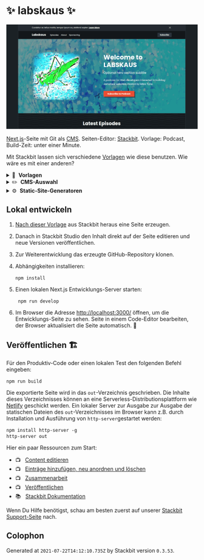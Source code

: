 # ✨ labskaus ✨

<img src="/public/images/labskaus-demo-1024x559.png" width="600">

[Next.js](https://nextjs.org/)-Seite mit Git als [CMS](https://en.wikipedia.org/wiki/Content_management_system). Seiten-Editor: [Stackbit](https://www.stackbit.com?utm_source=project-readme&utm_medium=referral&utm_campaign=user_themes). Vorlage: Podcast, Build-Zeit: unter einer Minute.

Mit Stackbit lassen sich verschiedene [Vorlagen](https://app.stackbit.com/create?theme=https://github.com/stackbit-themes/exto-unibit&utm_source=project-readme&utm_medium=referral&utm_campaign=user_themes) wie diese benutzen. Wie wäre es mit einer anderen?

<details>
        <summary>🎨 &nbsp;<strong>Vorlagen</strong></summary>
        <ul>
                <li><a href="https://app.stackbit.com/create?theme=https://github.com/stackbit-themes/fresh-unibit&utm_source=project-readme&utm_medium=referral&utm_campaign=user_themes">Persönliche Seite mit Blog</a></li>
                <li><a href="https://app.stackbit.com/create?theme=https://github.com/stackbit-themes/azimuth-unibit&utm_source=project-readme&utm_medium=referral&utm_campaign=user_themes">Schickes SaaS Theme</a></li>
                <li><a href="https://app.stackbit.com/create?theme=https://github.com/stackbit-themes/starter-unibit&utm_source=project-readme&utm_medium=referral&utm_campaign=user_themes">Ultra anpassbarer Starter. Der Favorit bei Entwicklern.</a></li>
                </ul>
</details>

<details>
        <summary>✏️ &nbsp;<strong>CMS-Auswahl</strong></summary>
        <ul>
                <li><a href="https://app.stackbit.com/create?cms=contentful&utm_source=project-readme&utm_medium=referral&utm_campaign=user_themes">Contentful</a></li>
                <li><a href="https://app.stackbit.com/create?cms=sanity&utm_source=project-readme&utm_medium=referral&utm_campaign=user_themes">Sanity</a></li>
                <li><a href="https://app.stackbit.com/create?cms=datocms&utm_source=project-readme&utm_medium=referral&utm_campaign=user_themes">Dato CMS</a></li>
                </ul>
</details>

<details>
        <summary>⚙️ &nbsp;<strong>Static-Site-Generatoren</strong></summary>
        <ul>
                <li><a href="https://app.stackbit.com/create?ssg=gatsby&utm_source=project-readme&utm_medium=referral&utm_campaign=user_themes">Gatsby</a></li>
                <li><a href="https://app.stackbit.com/create?ssg=nextjs&utm_source=project-readme&utm_medium=referral&utm_campaign=user_themes">Next.js</a></li>
                <li><a href="https://app.stackbit.com/create?ssg=hugo&utm_source=project-readme&utm_medium=referral&utm_campaign=user_themes">Hugo</a></li>
                </ul>
</details>

## Lokal entwickeln

1. [Nach dieser Vorlage](https://app.stackbit.com/create?theme=https://github.com/stackbit-themes/podcaster-nextjs&utm_source=theme-readme&utm_medium=referral&utm_campaign=stackbit_themes) aus Stackbit heraus eine Seite erzeugen.

2. Danach in Stackbit Studio den Inhalt direkt auf der Seite editieren und neue Versionen veröffentlichen.

3. Zur Weiterentwicklung das erzeugte GitHub-Repository klonen.

4. Abhängigkeiten installieren:

       npm install
       
4. Einen lokalen Next.js Entwicklungs-Server starten:

        npm run develop

5. Im Browser die Adresse [http://localhost:3000/](http://localhost:3000/) öffnen, um die Entwicklungs-Seite zu sehen. Seite in einem Code-Editor bearbeiten, der Browser aktualisiert die Seite automatisch. 🎉


## Veröffentlichen 🏗

Für den Produktiv-Code oder einen lokalen Test den folgenden Befehl eingeben:

    npm run build

Die exportierte Seite wird in das `out`-Verzeichnis geschrieben. Die Inhalte dieses Verzeichnisses können an eine Serverless-Distributionsplattform wie [Netlify](https://www.netlify.com) geschickt werden.
Ein lokaler Server zur Ausgabe zur Ausgabe der statischen Dateien des `out`-Verzeichnisses im Browser kann z.B. durch Installation und Ausführung von `http-server`gestartet werden:

    npm install http-server -g
    http-server out


Hier ein paar Ressourcen zum Start:

- 📺 &nbsp; [Content editieren](https://stackbit.link/project-readme-editing-video)
- 📺 &nbsp; [Einträge hinzufügen, neu anordnen und löschen](https://stackbit.link/project-readme-adding-video)
- 📺 &nbsp; [Zusammenarbeit](https://stackbit.link/project-readme-collaboration-video)
- 📺 &nbsp; [Veröffentlichen](https://stackbit.link/project-readme-publishing-video)
- 📚 &nbsp; [Stackbit Dokumentation](https://stackbit.link/project-readme-documentation)

Wenn Du Hilfe benötigst, schau am besten zuerst auf unserer [Stackbit Support-Seite](https://stackbit.link/project-readme-support) nach.

## Colophon

Generated at `2021-07-22T14:12:10.735Z` by Stackbit version `0.3.53`.
